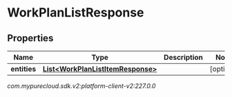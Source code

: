 # WorkPlanListResponse


## Properties

| Name | Type | Description | Notes |
| ------------ | ------------- | ------------- | ------------- |
| **entities** | [**List&lt;WorkPlanListItemResponse&gt;**](WorkPlanListItemResponse) |  |  [optional] |




_com.mypurecloud.sdk.v2:platform-client-v2:227.0.0_
